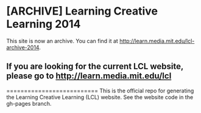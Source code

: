 [ARCHIVE] Learning Creative Learning 2014
==========================
This site is now an archive. You can find it at http://learn.media.mit.edu/lcl-archive-2014.
## If you are looking for the current LCL website, please go to http://learn.media.mit.edu/lcl
==========================
This is the official repo for generating the Learning Creative Learning (LCL) website. See the website code in the gh-pages branch.
